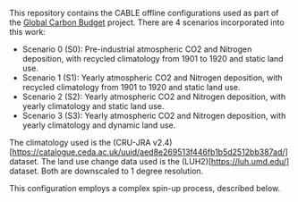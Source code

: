 [//]: # (Author: Lachlan Whyborn)
[//]: # (Date Modified: )

This repository contains the CABLE offline configurations used as part of the [Global Carbon Budget](https://www.globalcarbonproject.org/carbonbudget/) project. There are 4 scenarios incorporated into this work:

* Scenario 0 (S0): Pre-industrial atmospheric CO2 and Nitrogen deposition, with recycled climatology from 1901 to 1920 and static land use.
* Scenario 1 (S1): Yearly atmospheric CO2 and Nitrogen deposition, with recycled climatology from 1901 to 1920 and static land use.
* Scenario 2 (S2): Yearly atmospheric CO2 and Nitrogen deposition, with yearly climatology and static land use.
* Scenario 3 (S3): Yearly atmospheric CO2 and Nitrogen deposition, with yearly climatology and dynamic land use.

The climatology used is the (CRU-JRA v2.4)[https://catalogue.ceda.ac.uk/uuid/aed8e269513f446fb1b5d2512bb387ad/] dataset. The land use change data used is the (LUH2)[https://luh.umd.edu/] dataset. Both are downscaled to 1 degree resolution.

This configuration employs a complex spin-up process, described below.

